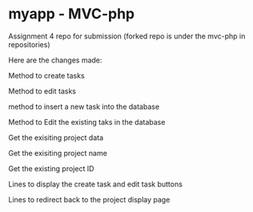 # myapp - MVC-php
Assignment 4 repo for submission (forked repo is under the mvc-php in repositories)

Here are the changes made:

Method to create tasks

Method to edit tasks

method to insert a new task into the database

Method to Edit the existing taks in the database

Get the exisiting project data

Get the exisiting project name

Get the existing project ID

Lines to display the create task and edit task buttons

Lines to redirect back to the project display page
